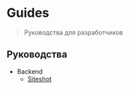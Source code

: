 # Guides
> Руководства для разработчиков

## Руководства

* Backend
  * [Siteshot](backend/siteshot.md)
